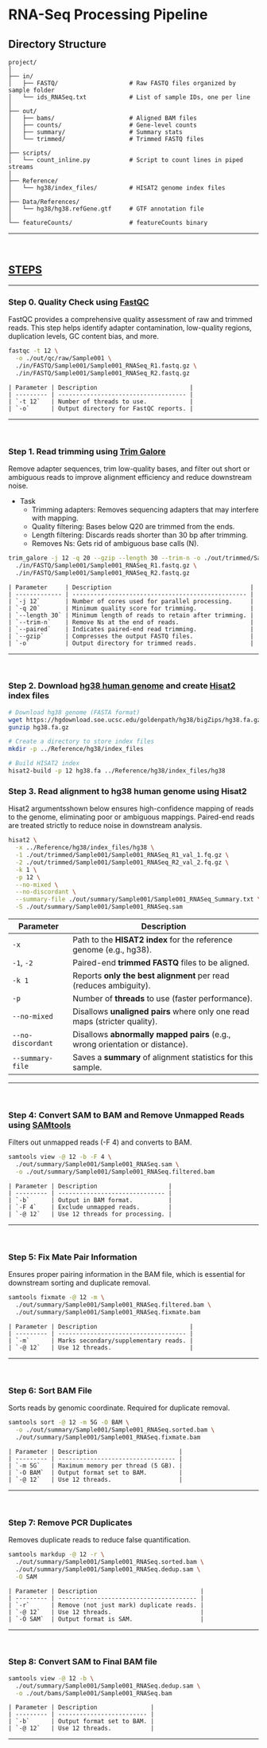 # RNA-Seq Processing Pipeline

## Directory Structure

```plaintext
project/
│
├── in/
│   ├── FASTQ/                    # Raw FASTQ files organized by sample folder
│   └── ids_RNASeq.txt            # List of sample IDs, one per line
│
├── out/
│   ├── bams/                     # Aligned BAM files
│   ├── counts/                   # Gene-level counts
│   ├── summary/                  # Summary stats
│   └── trimmed/                  # Trimmed FASTQ files
│
├── scripts/
│   └── count_inline.py           # Script to count lines in piped streams
│
├── Reference/
│   └── hg38/index_files/         # HISAT2 genome index files
│
├── Data/References/
│   └── hg38/hg38.refGene.gtf     # GTF annotation file
│
└── featureCounts/                # featureCounts binary
```

<hr>
<br>

## <b><u>STEPS</u></b>

<hr>

### Step 0. Quality Check using <b>[FastQC](https://www.bioinformatics.babraham.ac.uk/projects/fastqc/)</b> 
FastQC provides a comprehensive quality assessment of raw and trimmed reads. This step helps identify adapter contamination, low-quality regions, duplication levels, GC content bias, and more.

```bash
fastqc -t 12 \
  -o ./out/qc/raw/Sample001 \
  ./in/FASTQ/Sample001/Sample001_RNASeq_R1.fastq.gz \
  ./in/FASTQ/Sample001/Sample001_RNASeq_R2.fastq.gz
```

```plaintext
| Parameter | Description                          |
| --------- | ------------------------------------ |
| `-t 12`   | Number of threads to use.            |
| `-o`      | Output directory for FastQC reports. |
```

<hr>
<br>

### Step 1. Read trimming using <b>[Trim Galore](https://github.com/FelixKrueger/TrimGalore)</b>
Remove adapter sequences, trim low-quality bases, and filter out short or ambiguous reads to improve alignment efficiency and reduce downstream noise.
- Task
   - Trimming adapters: Removes sequencing adapters that may interfere with mapping.
   - Quality filtering: Bases below Q20 are trimmed from the ends.
   - Length filtering: Discards reads shorter than 30 bp after trimming.
   - Removes Ns: Gets rid of ambiguous base calls (N).

```bash
trim_galore -j 12 -q 20 --gzip --length 30 --trim-n -o ./out/trimmed/Sample001 --paired \
  ./in/FASTQ/Sample001/Sample001_RNASeq_R1.fastq.gz \
  ./in/FASTQ/Sample001/Sample001_RNASeq_R2.fastq.gz
```

```plaintext
| Parameter     | Description                                       |
| ------------- | ------------------------------------------------- |
| `-j 12`       | Number of cores used for parallel processing.     |
| `-q 20`       | Minimum quality score for trimming.               |
| `--length 30` | Minimum length of reads to retain after trimming. |
| `--trim-n`    | Remove Ns at the end of reads.                    |
| `--paired`    | Indicates paired-end read trimming.               |
| `--gzip`      | Compresses the output FASTQ files.                |
| `-o`          | Output directory for trimmed reads.               |
```

<hr>
<br>


### Step 2. Download [hg38 human genome](https://hgdownload.soe.ucsc.edu/goldenpath/hg38/bigZips/) and create [Hisat2](https://daehwankimlab.github.io/hisat2/) index files

```bash
# Download hg38 genome (FASTA format)
wget https://hgdownload.soe.ucsc.edu/goldenpath/hg38/bigZips/hg38.fa.gz
gunzip hg38.fa.gz

# Create a directory to store index files
mkdir -p ../Reference/hg38/index_files

# Build HISAT2 index
hisat2-build -p 12 hg38.fa ../Reference/hg38/index_files/hg38

```

### Step 3. Read alignment to hg38 human genome using Hisat2
Hisat2 argumentsshown below ensures high-confidence mapping of reads to the genome, eliminating poor or ambiguous mappings. Paired-end reads are treated strictly to reduce noise in downstream analysis.

```bash
hisat2 \
  -x ../Reference/hg38/index_files/hg38 \
  -1 ./out/trimmed/Sample001/Sample001_RNASeq_R1_val_1.fq.gz \
  -2 ./out/trimmed/Sample001/Sample001_RNASeq_R2_val_2.fq.gz \
  -k 1 \
  -p 12 \
  --no-mixed \
  --no-discordant \
  --summary-file ./out/summary/Sample001/Sample001_RNASeq_Summary.txt \
  -S ./out/summary/Sample001/Sample001_RNASeq.sam

```

| Parameter         | Description                                                                  |
| ----------------- | ---------------------------------------------------------------------------- |
| `-x`              | Path to the **HISAT2 index** for the reference genome (e.g., hg38).          |
| `-1`, `-2`        | Paired-end **trimmed FASTQ** files to be aligned.                            |
| `-k 1`            | Reports **only the best alignment** per read (reduces ambiguity).            |
| `-p`              | Number of **threads** to use (faster performance).                           |
| `--no-mixed`      | Disallows **unaligned pairs** where only one read maps (stricter quality).   |
| `--no-discordant` | Disallows **abnormally mapped pairs** (e.g., wrong orientation or distance). |
| `--summary-file`  | Saves a **summary** of alignment statistics for this sample.                 |


<hr>
<br>

### Step 4: Convert SAM to BAM and Remove Unmapped Reads using [SAMtools](https://www.htslib.org/)
Filters out unmapped reads (-F 4) and converts to BAM.

```bash
samtools view -@ 12 -b -F 4 \
  ./out/summary/Sample001/Sample001_RNASeq.sam \
  -o ./out/summary/Sample001/Sample001_RNASeq.filtered.bam
```

```plaintext
| Parameter | Description                    |
| --------- | ------------------------------ |
| `-b`      | Output in BAM format.          |
| `-F 4`    | Exclude unmapped reads.        |
| `-@ 12`   | Use 12 threads for processing. |
```

<hr>
<br>

### Step 5: Fix Mate Pair Information
Ensures proper pairing information in the BAM file, which is essential for downstream sorting and duplicate removal.

```bash
samtools fixmate -@ 12 -m \
  ./out/summary/Sample001/Sample001_RNASeq.filtered.bam \
  ./out/summary/Sample001/Sample001_RNASeq.fixmate.bam
```

```plaintext
| Parameter | Description                          |
| --------- | ------------------------------------ |
| `-m`      | Marks secondary/supplementary reads. |
| `-@ 12`   | Use 12 threads.                      |
```

<hr>
<br>

### Step 6: Sort BAM File
Sorts reads by genomic coordinate. Required for duplicate removal.

```bash
samtools sort -@ 12 -m 5G -O BAM \
  -o ./out/summary/Sample001/Sample001_RNASeq.sorted.bam \
  ./out/summary/Sample001/Sample001_RNASeq.fixmate.bam
```

```plaintext
| Parameter | Description                       |
| --------- | --------------------------------- |
| `-m 5G`   | Maximum memory per thread (5 GB). |
| `-O BAM`  | Output format set to BAM.         |
| `-@ 12`   | Use 12 threads.                   |
```

<hr>
<br>

### Step 7: Remove PCR Duplicates
Removes duplicate reads to reduce false quantification.

```bash
samtools markdup -@ 12 -r \
  ./out/summary/Sample001/Sample001_RNASeq.sorted.bam \
  ./out/summary/Sample001/Sample001_RNASeq.dedup.sam \
  -O SAM
```

```plaintext
| Parameter | Description                             |
| --------- | --------------------------------------- |
| `-r`      | Remove (not just mark) duplicate reads. |
| `-@ 12`   | Use 12 threads.                         |
| `-O SAM`  | Output format is SAM.                   |
```

<hr>
<br>

### Step 8: Convert SAM to Final BAM file

```bash
samtools view -@ 12 -b \
  ./out/summary/Sample001/Sample001_RNASeq.dedup.sam \
  -o ./out/bams/Sample001/Sample001_RNASeq.bam
```

```plaintext
| Parameter | Description               |
| --------- | ------------------------- |
| `-b`      | Output format set to BAM. |
| `-@ 12`   | Use 12 threads.           |
```

<hr>
<br>